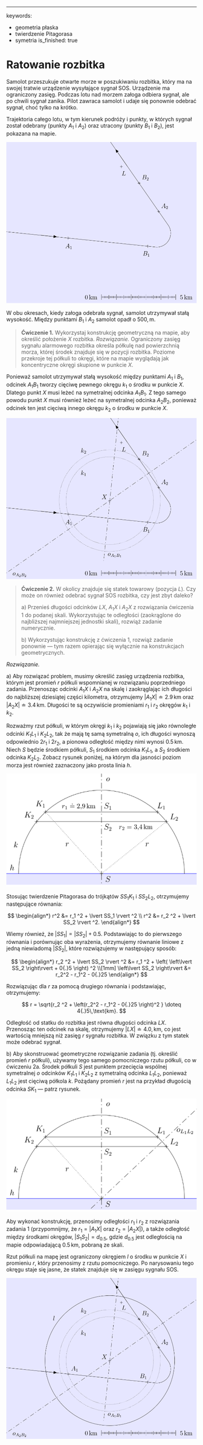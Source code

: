 ---
keywords:
- geometria płaska
- twierdzenie Pitagorasa
- symetria
is_finished: true



# Ratowanie rozbitka

Samolot przeszukuje otwarte morze w poszukiwaniu rozbitka, który ma na swojej tratwie urządzenie wysyłające sygnał SOS.
Urządzenie ma ograniczony zasięg. Podczas lotu nad morzem załoga odbiera sygnał, ale po chwili sygnał zanika. Pilot zawraca samolot i udaje się ponownie odebrać sygnał, choć tylko na krótko.

Trajektoria całego lotu, w tym kierunek podróży i punkty, w których sygnał został odebrany (punkty $A_1$ i $A_2$) oraz utracony (punkty $B_1$ i $B_2$), jest pokazana na mapie.

![Flight trajectory of the aircraft](math4you_00043_01.svg)

W obu okresach, kiedy załoga odebrała sygnał, samolot utrzymywał stałą wysokość.
Między punktami $B_1$ i $A_2$ samolot opadł o $500,\text{m}$.

> **Ćwiczenie 1.** Wykorzystaj konstrukcję geometryczną na mapie, aby określić położenie $X$ rozbitka.
*Rozwiązanie.* Ograniczony zasięg sygnału alarmowego rozbitka określa półkulę nad powierzchnią morza, której środek znajduje się w pozycji rozbitka. Poziome przekroje tej półkuli to okręgi, które na mapie wyglądają jak koncentryczne okręgi skupione w punkcie $X$. 

Ponieważ samolot utrzymywał stałą wysokość między punktami $A_1$ i $B_1$, odcinek $A_1B_1$ tworzy cięciwę pewnego okręgu $k_1$ o środku w punkcie $X$. Dlatego punkt $X$ musi leżeć na symetralnej odcinka $A_1B_1$.
Z tego samego powodu punkt $X$ musi również leżeć na symetralnej odcinka $A_2B_2$, ponieważ odcinek ten jest cięciwą innego okręgu $k_2$ o środku w punkcie $X$.

![Solution to Exercise 1](math4you_00043_02.svg)

> **Ćwiczenie 2.** W okolicy znajduje się statek towarowy (pozycja $L$).
> Czy może on również odebrać sygnał SOS rozbitka, czy jest zbyt daleko?
>
> a) Przenieś długości odcinków $LX$, $A_1X$ i $A_2X$ z rozwiązania ćwiczenia 1 do podanej skali. Wykorzystując te odległości (zaokrąglone do najbliższej najmniejszej jednostki skali), rozwiąż zadanie numerycznie.
> 
> b) Wykorzystując konstrukcję z ćwiczenia 1, rozwiąż zadanie ponownie — tym razem opierając się wyłącznie na konstrukcjach geometrycznych.


*Rozwiązanie.*

a) Aby rozwiązać problem, musimy określić zasięg urządzenia rozbitka, którym jest promień $r$ półkuli wspomnianej w rozwiązaniu poprzedniego zadania. 
Przenosząc odcinki $A_1X$ i $A_2X$ na skalę i zaokrąglając ich długości do najbliższej dziesiątej części kilometra, otrzymujemy $\lvert A_1X \rvert \doteq 2{.}9\,\text{km}$ oraz $\lvert A_2X \rvert \doteq 3{.}4\,\text{km}$. Długości te są oczywiście promieniami $r_1$ i $r_2$ okręgów $k_1$ i $k_2$.

Rozważmy rzut półkuli, w którym okręgi $k_1$ i $k_2$ pojawiają się jako równoległe odcinki $K_1L_1$ i $K_2L_2$, tak że mają tę samą symetralną $o$, ich długości wynoszą odpowiednio $2r_1$ i $2r_2$, a pionowa odległość między nimi wynosi $0{.}5\,\text{km}$.
Niech $S$ będzie środkiem półkuli, $S_1$ środkiem odcinka $K_1L_1$, a $S_2$ środkiem odcinka $K_2L_2$. Zobacz rysunek poniżej, na którym dla jasności poziom morza jest również zaznaczony jako prosta linia $h$.


![Auxiliary projection of the hemispehre used in solving Exercise 2a)](math4you_00043_03.svg)

Stosując twierdzenie Pitagorasa do trójkątów $SS_1K_1$ i $SS_2L_2$, otrzymujemy następujące równania:

$$
\begin{align*}
r^2 &= r_1 ^2 + \lvert SS_1 \rvert ^2 \\
r^2 &= r_2 ^2 + \lvert SS_2 \rvert ^2.
\end{align*}
$$

Wiemy również, że $\lvert SS_1 \rvert = \lvert SS_2 \rvert + 0{.}5$. 
Podstawiając to do pierwszego równania i porównując oba wyrażenia, otrzymujemy równanie liniowe z jedną niewiadomą $\lvert SS_2 \rvert$, które rozwiązujemy w następujący sposób:

$$
\begin{align*}
r_2 ^2 + \lvert SS_2 \rvert ^2 &= r_1 ^2 + \left( \left\lvert SS_2 \right\rvert + 0{.}5 \right) ^2 \\[1mm]
\left\lvert SS_2 \right\rvert &=  r_2^2 - r_1^2 - 0{.}25
\end{align*}
$$

Rozwiązując dla $r$ za pomocą drugiego równania i podstawiając, otrzymujemy:

$$
r = \sqrt{r_2 ^2 + \left(r_2^2 - r_1^2 - 0{.}25 \right)^2 } \doteq 4{.}5\,\text{km}.
$$

Odległość od statku do rozbitka jest równa długości odcinka $LX$.
Przenosząc ten odcinek na skalę, otrzymujemy $\lvert LX \rvert \doteq 4{.}0,\text{km}$,
co jest wartością mniejszą niż zasięg $r$ sygnału rozbitka.
W związku z tym statek może odebrać sygnał.

b) Aby skonstruować geometryczne rozwiązanie zadania (tj. określić promień $r$ półkuli), używamy tego samego pomocniczego rzutu półkuli, co w ćwiczeniu 2a. 
Środek półkuli $S$ jest punktem przecięcia wspólnej symetralnej $o$ odcinków $K_1L_1$ i $K_2L_2$ z symetralną odcinka $L_1L_2$, ponieważ $L_1L_2$ jest cięciwą półkola $k$. Pożądany promień $r$ jest na przykład długością odcinka $SK_1$ — patrz rysunek.

![Auxiliary projection of the hemispehre used in solving Exercise 2b)](math4you_00043_04.svg)

Aby wykonać konstrukcję, przenosimy odległości $r_1$ i $r_2$ z rozwiązania zadania 1 (przypomnijmy, że $r_1=\lvert A_1X\rvert$ oraz $r_2=\lvert A_2X\rvert$), a także odległość między środkami okręgów, $|S_1S_2|=d_{0{.}5}$, gdzie $d_{0{.}5}$ jest odległością na mapie odpowiadającą $0{.}5\,\text{km}$, pobraną ze skali.

Rzut półkuli na mapę jest ograniczony okręgiem $l$ o środku w punkcie $X$ i promieniu $r$, który przenosimy z rzutu pomocniczego.
Po narysowaniu tego okręgu staje się jasne, że statek znajduje się w zasięgu sygnału SOS.

![Solution to Exercise 2b)](math4you_00043_05.svg)


